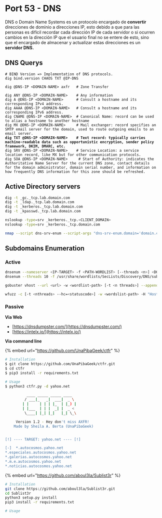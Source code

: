 # Port 53 - DNS

DNS o Domain Name Systems es un protocolo encargado de **convertir** direcciones de dominio a direcciones IP, esto debido a que para las personas es difícil recordar cada dirección IP de cada servidor o si ocurren cambios en la dirección IP que el usuario final no se entere de esto, sino que el encargado de almacenar y actualizar estas direcciones es un **servidor DNS.**



##

## DNS Querys

<pre class="language-bash"><code class="lang-bash"># BIND Version => Implementation of DNS protocols.
dig bind.version CHAOS TXT @IP-DNS

dig @DNS-IP &#x3C;DOMAIN-NAME> axfr   # Zone Transfer

dig ANY @DNS-IP &#x3C;DOMAIN-NAME>    # Any information
dig A @DNS-IP &#x3C;DOMAIN-NAME>      # Consult a hostname and its corresponding IPv4 address.
dig AAAA @DNS-IP &#x3C;DOMAIN-NAME>   # Consult a hostname and its corresponding IPv6 address.
dig CNAME @DNS-IP &#x3C;DOMAIN-NAME>  # Canonical Name: record can be used to alias a hostname to another hostname
dig MX @DNS-IP &#x3C;DOMAIN-NAME>     # Mail exchanger: record specifies an SMTP email server for the domain, used to route outgoing emails to an email server.
<strong>dig TXT @DNS-IP &#x3C;DOMAIN-NAME>    # Text record: typically carries machine-readable data such as opportunistic encryption, sender policy framework, DKIM, DMARC, etc.
</strong>dig SRV @DNS-IP &#x3C;DOMAIN-NAME>    # Service Location: a service location record, like MX but for other communication protocols.
dig SOA @DNS-IP &#x3C;DOMAIN-NAME>     # Start of Authority: indicates the Authoritative Name Server for the current DNS zone, contact details for the domain administrator, domain serial number, and information on how frequently DNS information for this zone should be refreshed.
</code></pre>

## Active Directory servers <a href="#active-directory-servers" id="active-directory-servers"></a>

```bash
dig -t _gc._tcp.lab.domain.com
dig -t _ldap._tcp.lab.domain.com
dig -t _kerberos._tcp.lab.domain.com
dig -t _kpasswd._tcp.lab.domain.com

nslookup -type=srv _kerberos._tcp.<CLIENT_DOMAIN>
nslookup -type=srv _kerberos._tcp.domain.com

nmap --script dns-srv-enum --script-args "dns-srv-enum.domain='domain.com'"
```

## Subdomains Enumeration

### **Active**

```bash
dnsenum --nameserver <IP-TARGET> -f <PATH-WORDLIST> [--threads <n>] <DOMAIN>
dnsenum --threads 10 -f /usr/share/wordlists/SecLists/Discovery/DNS/subdomains-top1million-20000.txt --dnsserver 10.10.10.161 htb.local

gobuster vhost --url <url> -w <wordlist-path> [-t <n threads>] --append-domain

wfuzz -c [-t <nthreads> --hc=<statuscode>] -w <wordslist-path> -H "Host: FUZZ.domain.com" http://domain.com
```



### **Passive**



**Via Web**

* [https://dnsdumpster.com/](https://dnsdumpster.com/)
* [https://intelx.io/](https://intelx.io/)



**Via command line**

{% embed url="https://github.com/UnaPibaGeek/ctfr" %}

```bash
# Installation
$ git clone https://github.com/UnaPibaGeek/ctfr.git
$ cd ctfr
$ pip3 install -r requirements.txt

# Usage
$ python3 ctfr.py -d yahoo.net 

          ____ _____ _____ ____  
         / ___|_   _|  ___|  _ \ 
        | |     | | | |_  | |_) |
        | |___  | | |  _| |  _ < 
         \____| |_| |_|   |_| \_\

     Version 1.2 - Hey don't miss AXFR!
    Made by Sheila A. Berta (UnaPibaGeek)


[!] ---- TARGET: yahoo.net ---- [!] 

[-]  *.autocosmos.yahoo.net
*.especiales.autocosmos.yahoo.net
*.galerias.autocosmos.yahoo.net
*.m.e.autocosmos.yahoo.net
*.noticias.autocosmos.yahoo.net
```



{% embed url="https://github.com/aboul3la/Sublist3r" %}

```bash
# Installation
git clone https://github.com/aboul3la/Sublist3r.git
cd Sublist3r
python3 setup.py install
pip3 install -r requirements.txt

# Usage

```


